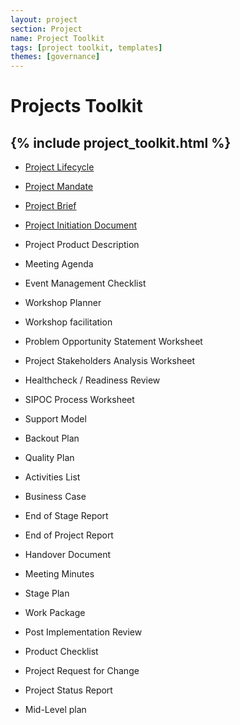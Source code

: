 ```yaml
---
layout: project
section: Project
name: Project Toolkit
tags: [project toolkit, templates]
themes: [governance]
---
```

# Projects Toolkit

{% include project_toolkit.html %}
---

- [Project Lifecycle](lifecycle)
- [Project Mandate](project_mandate)
- [Project Brief](project_brief)
- [Project Initiation Document](project_intiation_document)
- Project Product Description
- Meeting Agenda
- Event Management Checklist
- Workshop Planner
- Workshop facilitation
- Problem Opportunity Statement Worksheet
- Project Stakeholders Analysis Worksheet
- Healthcheck / Readiness Review
- SIPOC Process Worksheet
- Support Model
- Backout Plan
- Quality Plan
- Activities List
- Business Case
- End of Stage Report
- End of Project Report
- Handover Document
- Meeting Minutes

- Stage Plan
- Work Package
- Post Implementation Review
- Product Checklist
- Project Request for Change
- Project Status Report
- Mid-Level plan
